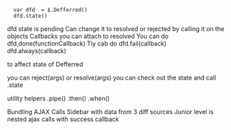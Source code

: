 ```
  var dfd  = $.Defferred()
  dfd.state()
```

dfd state is pending
Can change it to resolved or rejected by calling it on the objects
Callbacks you can attach to resolved
You can do dfd,done(functionCallback)
Tiy cab do dfd.fail(callback)
dfd.always(callback)


to affect state of Defferred

you can reject(args) or resolve(args)
you can check out the state and call .state

utility helpers
.pipe()
.then()
.when()


Bundling AJAX Calls
Sidebar with data from 3 diff sources
Junior level is nested ajax calls with success callback
